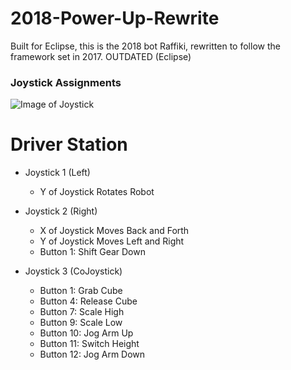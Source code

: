 # 2018-Power-Up-Rewrite
Built for Eclipse, this is the 2018 bot Raffiki, rewritten to follow the framework set in 2017. OUTDATED (Eclipse)

### Joystick Assignments

  ![Image of Joystick](https://github.com/teamresistance/RolloverBot-2019/blob/master/RO/images/joystick360.jpg)
  
  # Driver Station
  * Joystick 1 (Left)
    * Y of Joystick Rotates Robot
    
  * Joystick 2 (Right)
    * X of Joystick Moves Back and Forth
    * Y of Joystick Moves Left and Right
    * Button 1: Shift Gear Down
    
  * Joystick 3 (CoJoystick)
    * Button 1: Grab Cube
    * Button 4: Release Cube
    * Button 7: Scale High
    * Button 9: Scale Low
    * Button 10: Jog Arm Up
    * Button 11: Switch Height
    * Button 12: Jog Arm Down
    
